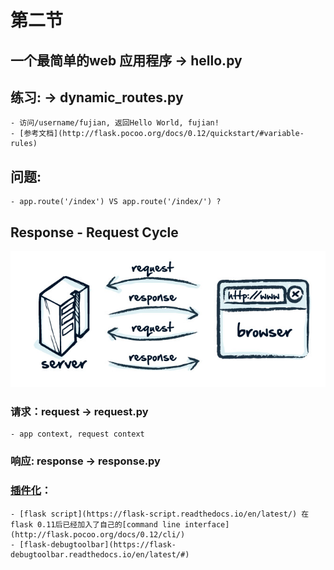 # 第二节

## 一个最简单的web 应用程序 -> hello.py

## 练习: -> dynamic_routes.py
    - 访问/username/fujian, 返回Hello World, fujian!
    - [参考文档](http://flask.pocoo.org/docs/0.12/quickstart/#variable-rules)

## 问题:
    - app.route('/index') VS app.route('/index/') ?

## Response - Request Cycle

![request-response](images/request-response.jpg)

### 请求：request -> request.py
    - app context, request context

### 响应: response -> response.py

### [插件化](http://flask.pocoo.org/extensions/)：
    - [flask script](https://flask-script.readthedocs.io/en/latest/) 在flask 0.11后已经加入了自己的[command line interface](http://flask.pocoo.org/docs/0.12/cli/)
    - [flask-debugtoolbar](https://flask-debugtoolbar.readthedocs.io/en/latest/#)
